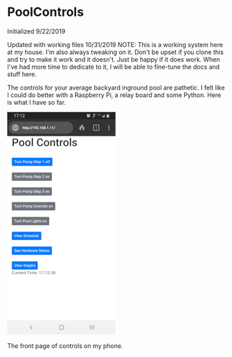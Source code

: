# PoolControls
Initialized 9/22/2019

Updated with working files 10/31/2019
NOTE: This is a working system here at my house.  I'm also always tweaking on it.  Don't be upset if you clone this and try to make it work and it doesn't.  Just be happy if it does work.  When I've had more time to dedicate to it, I will be able to fine-tune the docs and stuff here.

The controls for your average backyard inground pool are pathetic.  I felt like I could do better with a Raspberry Pi, a relay board and some Python.  Here is what I have so far.

![The front page of controls on my phone.](./Pics/Screenshot_20191031-171240_DuckDuckGo.jpg)


The front page of controls on my phone.
